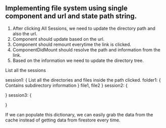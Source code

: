## Implementing file system using single component and url and state path string.

1. After clicking All Sessions, we need to update the directory path and also the url.
2. Component should update based on the url.
3. Component should remount everytime the link is clicked.
4. ComponentDidMount should resolve the path and information from the link.
5. Based on the information we need to update the directory tree.

List all the sessions

session1: {
List all the directories and files inside the path clicked.
folder1: {
Contains subdirectory information
}
file1,
file2
}
session2: {

}
session3: {

}

If we can populate this dictionary, we can easily grab the data from the cache instead of getting data from firestore every time.
